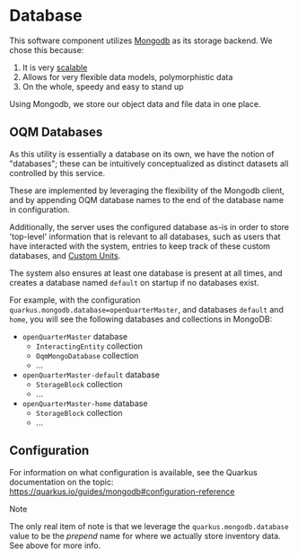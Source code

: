# Database

This software component utilizes [Mongodb](https://www.mongodb.com/) as its storage backend. We chose this because:

1. It is very [scalable](https://www.mongodb.com/resources/basics/scaling)
2. Allows for very flexible data models, polymorphistic data
3. On the whole, speedy and easy to stand up

Using Mongodb, we store our object data and file data in one place.

## OQM Databases

As this utility is essentially a database on its own, we have the notion of "databases"; these can be intuitively conceptualized as distinct datasets all controlled by this service.

These are implemented by leveraging the flexibility of the Mongodb client, and by appending OQM database names to the end of the database name in configuration.

Additionally, the server uses the configured database as-is in order to store 'top-level' information that is relevant to all databases, such as users that have interacted with the system, entries to keep track of these custom databases, and [Custom Units](customUnits.md).

The system also ensures at least one database is present at all times, and creates a database named `default` on startup if no databases exist.

For example, with the configuration `quarkus.mongodb.database=openQuarterMaster`, and databases `default` and `home`, you will see the following databases and collections in MongoDB:

 - `openQuarterMaster` database
   - `InteractingEntity` collection
   - `OqmMongoDatabase` collection
   - ...
 - `openQuarterMaster-default` database
   - `StorageBlock` collection
   - ...
- `openQuarterMaster-home` database
  - `StorageBlock` collection
  - ...


## Configuration

For information on what configuration is available, see the Quarkus documentation on the topic: https://quarkus.io/guides/mongodb#configuration-reference

> [!NOTE]
> The only real item of note is that we leverage the `quarkus.mongodb.database` value to be the _prepend_ name for where we actually store inventory data. See above for more info.
